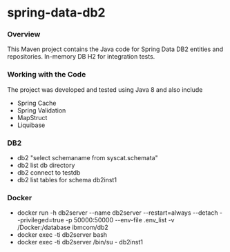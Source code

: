 # spring-data-db2
### Overview
This Maven project contains the Java code for Spring Data DB2 entities and repositories.
In-memory DB H2 for integration tests.

### Working with the Code
The project was developed and tested using Java 8 and also include
- Spring Cache
- Spring Validation
- MapStruct
- Liquibase


### DB2
- db2 "select schemaname from syscat.schemata"
- db2 list db directory
- db2 connect to testdb
- db2 list tables for schema db2inst1

### Docker
- docker run -h db2server --name db2server --restart=always --detach --privileged=true -p 50000:50000 --env-file .env_list -v /Docker:/database ibmcom/db2
- docker exec -ti db2server bash
- docker exec -ti db2server /bin/su - db2inst1